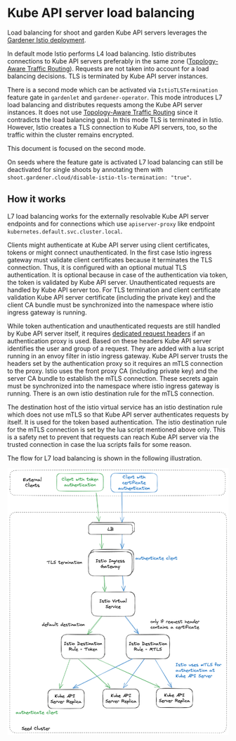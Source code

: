 # Kube API server load balancing

Load balancing for shoot and garden Kube API servers leverages the [Gardener Istio deployment](istio.md).

In default mode Istio performs L4 load balancing. Istio distributes connections to Kube API servers preferably in the
same zone ([Topology-Aware Traffic Routing](topology_aware_routing.md#topology-aware-services-in-the-seed-cluster)).
Requests are not taken into account for a load balancing decisions. TLS is terminated by Kube API server instances.  

There is a second mode which can be activated via `IstioTLSTermination` feature gate in `gardenlet` and `gardener-operator`.
This mode introduces L7 load balancing and distributes requests among the Kube API server instances.
It does not use [Topology-Aware Traffic Routing](topology_aware_routing.md) since it contradicts the load balancing goal.
In this mode TLS is terminated in Istio. However, Istio creates a TLS connection to Kube API servers, too, so the
traffic within the cluster remains encrypted.

This document is focused on the second mode.

On seeds where the feature gate is activated L7 load balancing can still be deactivated for single shoots by annotating
them with `shoot.gardener.cloud/disable-istio-tls-termination: "true"`.

## How it works

L7 load balancing works for the externally resolvable Kube API server endpoints and for connections which use
`apiserver-proxy` like endpoint `kubernetes.default.svc.cluster.local`.

Clients might authenticate at Kube API server using client certificates, tokens or might connect unauthenticated. In the
first case Istio ingress gateway must validate client certificates because it terminates the TLS connection. Thus, it is
configured with an optional mutual TLS authentication. It is optional because in case of the authentication via token,
the token is validated by Kube API server. Unauthenticated requests are handled by Kube API server too. For TLS
termination and client certificate validation Kube API server certificate (including the private key) and the client CA
bundle must be synchronized into the namespace where istio ingress gateway is running.

While token authentication and unauthenticated requests are still handled by Kube API server itself, it requires
[dedicated request headers](https://kubernetes.io/docs/reference/access-authn-authz/authentication/#authenticating-proxy)
if an authentication proxy is used. Based on these headers Kube API server identifies the user and group of a request.
They are added with a lua script running in an envoy filter in istio ingress gateway. Kube API server trusts the headers
set by the authentication proxy so it requires an mTLS connection to the proxy. Istio uses the front proxy CA
(including private key) and the server CA bundle to establish the mTLS connection. These secrets again must be synchronized
into the namespace where istio ingress gateway is running. There is an own istio destination rule for the mTLS connection.

The destination host of the istio virtual service has an istio destination rule which does not use mTLS so that Kube API
server authenticates requests by itself. It is used for the token based authentication. The istio destination rule for
the mTLS connection is set by the lua script mentioned above only. This is a safety net to prevent that requests can
reach Kube API server via the trusted connection in case the lua scripts fails for some reason.

The flow for L7 load balancing is shown in the following illustration.

![L7 load-balancing](./images/l7-load-balancing.png)
